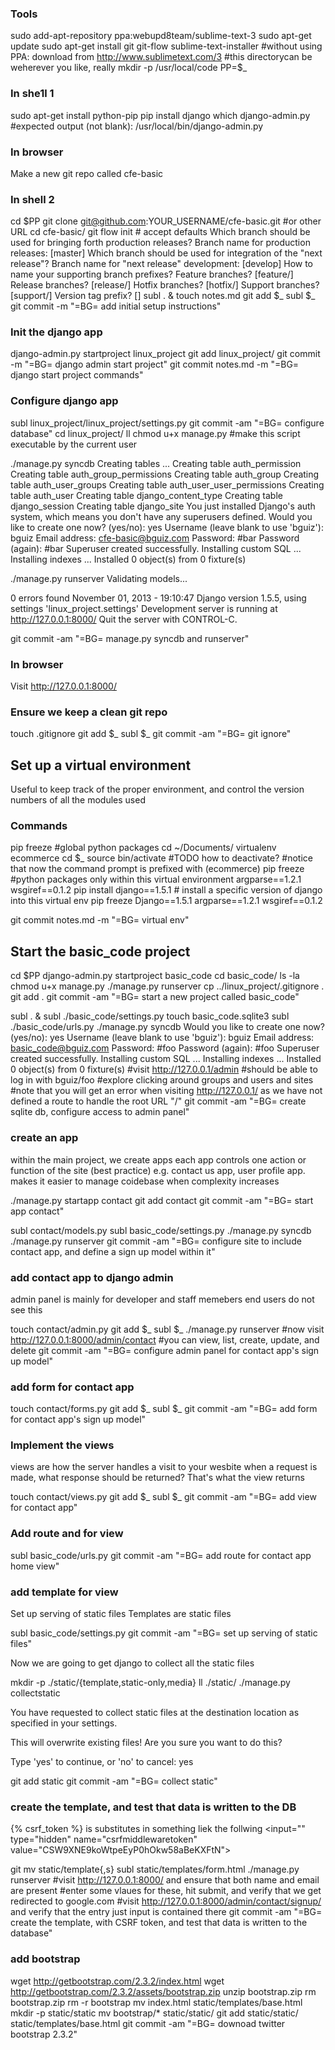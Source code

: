 ### Tools

sudo add-apt-repository ppa:webupd8team/sublime-text-3
sudo apt-get update
sudo apt-get install git git-flow sublime-text-installer
#without using PPA: download from http://www.sublimetext.com/3
#this directorycan be weherever you like, really
mkdir -p /usr/local/code
PP=$_

### In she1l 1

sudo apt-get install python-pip 
pip install django
which django-admin.py 
#expected output (not blank): /usr/local/bin/django-admin.py

### In browser

Make a new git repo called cfe-basic

### In shell 2

cd $PP
git clone git@github.com:YOUR_USERNAME/cfe-basic.git #or other URL
cd cfe-basic/
git flow init # accept defaults
Which branch should be used for bringing forth production releases?
Branch name for production releases: [master] 
Which branch should be used for integration of the "next release"?
Branch name for "next release" development: [develop] 
How to name your supporting branch prefixes?
Feature branches? [feature/] 
Release branches? [release/] 
Hotfix branches? [hotfix/] 
Support branches? [support/] 
Version tag prefix? [] 
subl . &
touch notes.md
git add $_
subl $_
git commit -m "=BG= add initial setup instructions"

### Init the django app

django-admin.py startproject linux_project
git add linux_project/
git commit -m "=BG= django admin start project"
git commit  notes.md -m "=BG= django start project commands"

### Configure django app

subl linux_project/linux_project/settings.py
git commit -am "=BG= configure database"
cd linux_project/
ll
chmod u+x manage.py #make this script executable by the current user

./manage.py syncdb
Creating tables ...
Creating table auth_permission
Creating table auth_group_permissions
Creating table auth_group
Creating table auth_user_groups
Creating table auth_user_user_permissions
Creating table auth_user
Creating table django_content_type
Creating table django_session
Creating table django_site
You just installed Django's auth system, which means you don't have any superusers defined.
Would you like to create one now? (yes/no): yes
Username (leave blank to use 'bguiz'): bguiz
Email address: cfe-basic@bguiz.com
Password: #bar
Password (again): #bar
Superuser created successfully.
Installing custom SQL ...
Installing indexes ...
Installed 0 object(s) from 0 fixture(s)

./manage.py runserver
Validating models...

0 errors found
November 01, 2013 - 19:10:47
Django version 1.5.5, using settings 'linux_project.settings'
Development server is running at http://127.0.0.1:8000/
Quit the server with CONTROL-C.

git commit -am "=BG= manage.py syncdb and runserver"

### In browser

Visit http://127.0.0.1:8000/

### Ensure we keep a clean git repo

touch .gitignore
git add $_
subl $_
git commit -am "=BG= git ignore"

## Set up a virtual environment

Useful to keep track of the proper environment, and control the version numbers of all the modules used

### Commands

pip freeze #global python packages
cd ~/Documents/
virtualenv ecommerce
cd $_
source bin/activate
#TODO how to deactivate?
#notice that now the command prompt is prefixed with (ecommerce)
pip freeze #python packages only within this virtual environment
argparse==1.2.1
wsgiref==0.1.2
pip install django==1.5.1 # install a specific version of django into this virtual env
pip freeze
Django==1.5.1
argparse==1.2.1
wsgiref==0.1.2

git commit notes.md -m "=BG= virtual env"

## Start the basic_code project

cd $PP
django-admin.py startproject  basic_code
cd basic_code/
ls -la
chmod u+x manage.py 
./manage.py runserver
cp ../linux_project/.gitignore .
git add .
git commit -am "=BG= start a new project called basic_code"

subl . &
subl ./basic_code/settings.py
touch basic_code.sqlite3
subl ./basic_code/urls.py
./manage.py syncdb
Would you like to create one now? (yes/no): yes
Username (leave blank to use 'bguiz'): bguiz
Email address: basic_code@bguiz.com
Password: #foo
Password (again): #foo
Superuser created successfully.
Installing custom SQL ...
Installing indexes ...
Installed 0 object(s) from 0 fixture(s)
#visit http://127.0.0.1/admin
#should be able to log in with bguiz/foo
#explore clicking around groups and users and sites
#note that you will get an error when visiting http://127.0.0.1/ as we have not defined a route to handle the root URL "/"
git commit -am "=BG= create sqlite db, configure access to admin panel"

### create an app

within the main project, we create apps
each app controls one action or function of the site (best practice)
e.g. contact us app, user profile app.
makes it easier to manage coidebase when complexity increases

./manage.py startapp contact
git add contact
git commit -am "=BG= start app contact"

subl contact/models.py 
subl basic_code/settings.py
./manage.py syncdb
./manage.py runserver
git commit -am "=BG= configure site to include contact app, and define a sign up model within it"

### add contact app to django admin

admin panel is mainly for developer and staff memebers
end users do not see this

touch contact/admin.py
git add $_
subl $_
./manage.py runserver
#now visit http://127.0.0.1:8000/admin/contact
#you can view, list, create, update, and delete
git commit -am "=BG= configure admin panel for contact app's sign up model"

### add form for contact app

touch contact/forms.py
git add $_
subl $_
git commit -am "=BG= add form for contact app's sign up model"

### Implement the views

views are how the server handles a visit to your wesbite
when a request is made, what response should be returned? That's what the view returns 

touch contact/views.py
git add $_
subl $_
git commit -am "=BG= add view for contact app"

### Add route and for view

subl basic_code/urls.py
git commit -am "=BG= add route for contact app home view"

### add template for view

Set up serving of static files
Templates are static files

subl basic_code/settings.py
git commit -am "=BG= set up serving of static files"

Now we are going to get django to collect all the static files

mkdir -p ./static/{template,static-only,media}
ll ./static/
./manage.py collectstatic

You have requested to collect static files at the destination
location as specified in your settings.

This will overwrite existing files!
Are you sure you want to do this?

Type 'yes' to continue, or 'no' to cancel: yes

git add static
git commit -am "=BG= collect static"

### create the template, and test that data is written to the DB

{% csrf_token %} is substitutes in something liek the follwing
<input="" type="hidden" name="csrfmiddlewaretoken" value="CSW9XNE9koWtpeEyP0hOkw58aBeKXFtN">

git mv static/template{,s}
subl static/templates/form.html 
./manage.py runserver
#visit http://127.0.0.1:8000/ and ensure that both name and email are present
#enter some vlaues for these, hit submit, and verify that we get redirected to google.com
#visit http://127.0.0.1:8000/admin/contact/signup/ and verify that the entry just input is contained there
git commit -am "=BG= create the template, with CSRF token, and test that data is written to the database"

### add bootstrap

wget http://getbootstrap.com/2.3.2/index.html
wget http://getbootstrap.com/2.3.2/assets/bootstrap.zip
unzip bootstrap.zip
rm bootstrap.zip
rm -r bootstrap
mv index.html static/templates/base.html
mkdir -p static/static
mv bootstrap/* static/static/
git add static/static/ static/templates/base.html
git commit -am "=BG= downoad twitter bootstrap 2.3.2"
